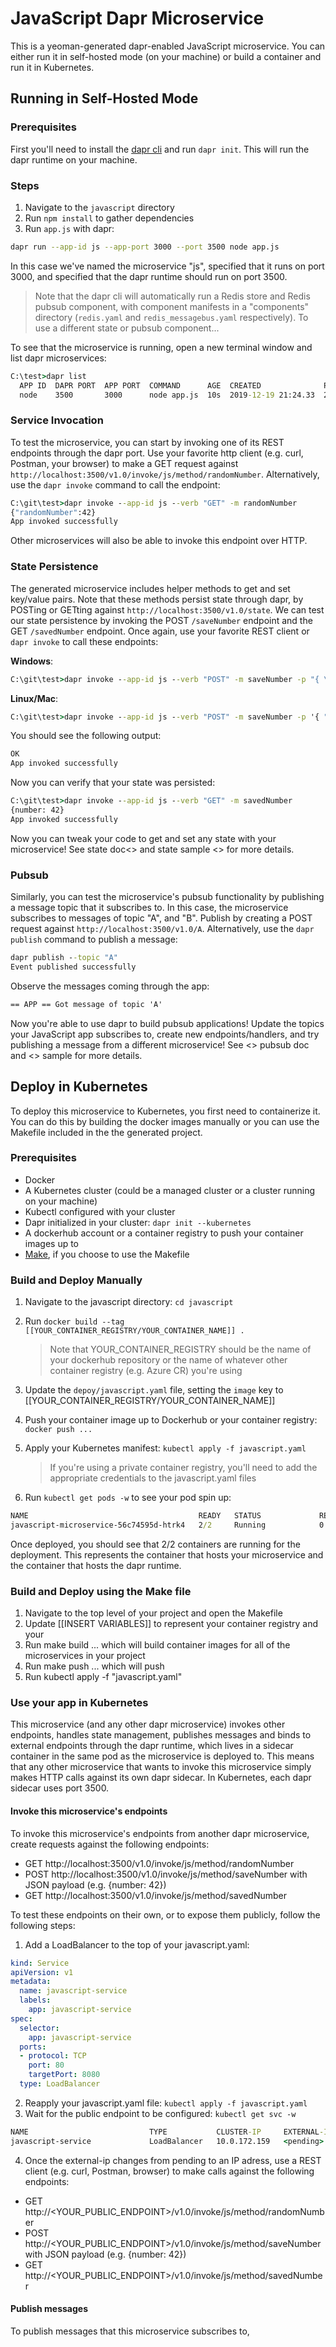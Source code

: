 # JavaScript Dapr Microservice
This is a yeoman-generated dapr-enabled JavaScript microservice. You can either run it in self-hosted mode (on your machine) or build a container and run it in Kubernetes.

## Running in Self-Hosted Mode

### Prerequisites

First you'll need to install the [dapr cli](https://github.com/dapr/cli/releases) and run `dapr init`. This will run the dapr runtime on your machine.

### Steps

1. Navigate to the `javascript` directory
2. Run `npm install` to gather dependencies
3. Run `app.js` with dapr:

```bash
dapr run --app-id js --app-port 3000 --port 3500 node app.js
```

In this case we've named the microservice "js", specified that it runs on port 3000, and specified that the dapr runtime should run on port 3500. 

> Note that the dapr cli will automatically run a Redis store and Redis pubsub component, with component manifests in a "components" directory (`redis.yaml` and `redis_messagebus.yaml` respectively). To use a different state or pubsub component...

To see that the microservice is running, open a new terminal window and list dapr microservices:

```cmd
C:\test>dapr list
  APP ID  DAPR PORT  APP PORT  COMMAND      AGE  CREATED              PID
  node    3500       3000      node app.js  10s  2019-12-19 21:24.33  25388
```

### Service Invocation
To test the microservice, you can start by invoking one of its REST endpoints through the dapr port. Use your favorite http client (e.g. curl, Postman, your browser) to make a GET request against `http://localhost:3500/v1.0/invoke/js/method/randomNumber`. Alternatively, use the `dapr invoke` command to call the endpoint:

```cmd
C:\git\test>dapr invoke --app-id js --verb "GET" -m randomNumber
{"randomNumber":42}
App invoked successfully
```

Other microservices will also be able to invoke this endpoint over HTTP.

### State Persistence

The generated microservice includes helper methods to get and set key/value pairs. Note that these methods persist state through dapr, by POSTing or GETting against `http://localhost:3500/v1.0/state`. We can test our state persistence by invoking the POST `/saveNumber` endpoint and the GET `/savedNumber` endpoint. Once again, use your favorite REST client or `dapr invoke` to call these endpoints: 

**Windows**:
```cmd
C:\git\test>dapr invoke --app-id js --verb "POST" -m saveNumber -p "{ \"number\": 42 }"
```

**Linux/Mac**:
```cmd
C:\git\test>dapr invoke --app-id js --verb "POST" -m saveNumber -p '{ "number": 42 }'
```

You should see the following output:
```cmd
OK
App invoked successfully
```

Now you can verify that your state was persisted:
```cmd
C:\git\test>dapr invoke --app-id js --verb "GET" -m savedNumber
{number: 42}
App invoked successfully
```

Now you can tweak your code to get and set any state with your microservice! See state doc<<Insert doc>> and state sample <<Insert sample>> for more details.

### Pubsub
Similarly, you can test the microservice's pubsub functionality by publishing a message topic that it subscribes to. In this case, the microservice subscribes to messages of topic "A", and "B". Publish by creating a POST request against `http://localhost:3500/v1.0/A`. Alternatively, use the `dapr publish` command to publish a message: 

```cmd
dapr publish --topic "A"
Event published successfully
```

Observe the messages coming through the app: 

```cmd
== APP == Got message of topic 'A'
```

Now you're able to use dapr to build pubsub applications! Update the topics your JavaScript app subscribes to, create new endpoints/handlers, and try publishing a message from a different microservice! See <<Insert doc>> pubsub doc and <<Insert sample>> sample for more details.

## Deploy in Kubernetes

To deploy this microservice to Kubernetes, you first need to containerize it. You can do this by building the docker images manually or you can use the Makefile included in the the generated project.

### Prerequisites

- Docker
- A Kubernetes cluster (could be a managed cluster or a cluster running on your machine)
- Kubectl configured with your cluster
- Dapr initialized in your cluster: `dapr init --kubernetes`
- A dockerhub account or a container registry to push your container images up to
- [Make](https://www.gnu.org/software/make/), if you choose to use the Makefile

### Build and Deploy Manually

1. Navigate to the javascript directory: `cd javascript`
2. Run `docker build --tag [[YOUR_CONTAINER_REGISTRY/YOUR_CONTAINER_NAME]] .`
    > Note that YOUR_CONTAINER_REGISTRY should be the name of your dockerhub repository or the name of whatever other container registry (e.g. Azure CR) you're using
3. Update the `depoy/javascript.yaml` file, setting the `image` key to [[YOUR_CONTAINER_REGISTRY/YOUR_CONTAINER_NAME]]
4. Push your container image up to Dockerhub or your container registry: `docker push ...`
5. Apply your Kubernetes manifest: `kubectl apply -f javascript.yaml`

    > If you're using a private container registry, you'll need to add the appropriate credentials to the javascript.yaml files
6. Run `kubectl get pods -w` to see your pod spin up:

```cmd
NAME                                      READY   STATUS             RESTARTS   AGE
javascript-microservice-56c74595d-htrk4   2/2     Running            0          6s
```

Once deployed, you should see that 2/2 containers are running for the deployment. This represents the container that hosts your microservice and the container that hosts the dapr runtime.

### Build and Deploy using the Make file

1. Navigate to the top level of your project and open the Makefile
2. Update [[INSERT VARIABLES]] to represent your container registry and your 
2. Run make build ... which will build container images for all of the microservices in your project
3. Run make push ... which will push 
4. Run kubectl apply -f "javascript.yaml"

### Use your app in Kubernetes

This microservice (and any other dapr microservice) invokes other endpoints, handles state management, publishes messages and binds to external endpoints through the dapr runtime, which lives in a sidecar container in the same pod as the microservice is deployed to. This means that any other microservice that wants to invoke this microservice simply makes HTTP calls against its own dapr sidecar. In Kubernetes, each dapr sidecar uses port 3500.

#### Invoke this microservice's endpoints

To invoke this microservice's endpoints from another dapr microservice, create requests against the following endpoints:

- GET http://localhost:3500/v1.0/invoke/js/method/randomNumber
- POST http://localhost:3500/v1.0/invoke/js/method/saveNumber with JSON payload (e.g. {number: 42})
- GET http://localhost:3500/v1.0/invoke/js/method/savedNumber

To test these endpoints on their own, or to expose them publicly, follow the following steps:

1. Add a LoadBalancer to the top of your javascript.yaml:

```yaml
kind: Service
apiVersion: v1
metadata:
  name: javascript-service
  labels:
    app: javascript-service
spec:
  selector:
    app: javascript-service
  ports:
  - protocol: TCP
    port: 80
    targetPort: 8080
  type: LoadBalancer
```

2. Reapply your javascript.yaml file: `kubectl apply -f javascript.yaml`
3. Wait for the public endpoint to be configured: `kubectl get svc -w`

```cmd
NAME                           TYPE           CLUSTER-IP     EXTERNAL-IP    PORT(S)            AGE
javascript-service             LoadBalancer   10.0.172.159   <pending>      80:32632/TCP       7s
```

4. Once the external-ip changes from pending to an IP adress, use a REST client (e.g. curl, Postman, browser) to make calls against the following endpoints:

- GET http://<YOUR_PUBLIC_ENDPOINT>/v1.0/invoke/js/method/randomNumber
- POST http://<YOUR_PUBLIC_ENDPOINT>/v1.0/invoke/js/method/saveNumber with JSON payload (e.g. {number: 42})
- GET http://<YOUR_PUBLIC_ENDPOINT>/v1.0/invoke/js/method/savedNumber

#### Publish messages

To publish messages that this microservice subscribes to, 